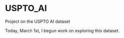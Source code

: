 # USPTO_AI
Project on the USPTO AI dataset

Today, March 1st, I begun work on exploring this dataset.
